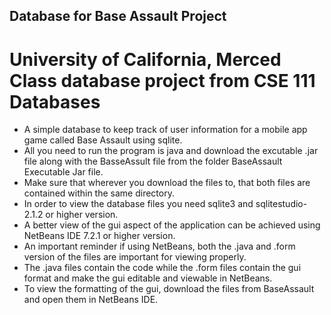 Database for Base Assault Project
----------------------------------

University of California, Merced Class database project from CSE 111 Databases
===============================================================================

* A simple database to keep track of user information for a mobile app game called Base Assault using sqlite.
* All you need to run the program is java and download the excutable .jar file along with the BasseAssult file from the folder BaseAssault Executable Jar file.
* Make sure that wherever you download the files to, that both files are contained within the same directory.
* In order to view the database files you need sqlite3 and sqlitestudio-2.1.2 or higher version.
* A better view of the gui aspect of the application can be achieved using NetBeans IDE 7.2.1 or higher version.
* An important reminder if using NetBeans, both the .java and .form version of the files are important for viewing properly.
* The .java files contain the code while the .form files contain the gui format and make the gui editable and viewable in NetBeans.
* To view the formatting of the gui, download the files from BaseAssault and open them in NetBeans IDE.